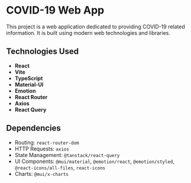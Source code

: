 # COVID-19 Web App

This project is a web application dedicated to providing COVID-19 related information. It is built using modern web technologies and libraries.

## Technologies Used

- **React**
- **Vite**
- **TypeScript**
- **Material-UI**
- **Emotion**
- **React Router**
- **Axios**
- **React Query**
## Dependencies

- Routing: `react-router-dom`
- HTTP Requests: `axios`
- State Management: `@tanstack/react-query`
- UI Components: `@mui/material`, `@emotion/react`, `@emotion/styled`, `@react-icons/all-files`, `react-icons`
- Charts: `@mui/x-charts`